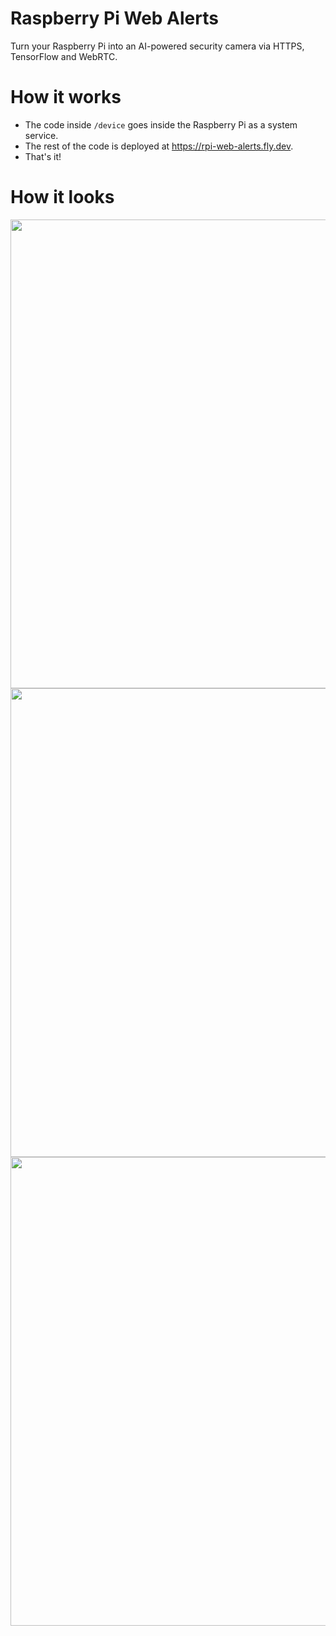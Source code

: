 # Raspberry Pi Web Alerts

Turn your Raspberry Pi into an AI-powered security camera via HTTPS, TensorFlow and WebRTC.

# How it works


- The code inside `/device` goes inside the Raspberry Pi as a system service.
- The rest of the code is deployed at https://rpi-web-alerts.fly.dev.
- That's it!

# How it looks

<img src='https://github.com/biantsh/rpi-web-alerts/assets/94078217/46f33b0e-9392-410a-a545-f7fd6b6ad135' width=750 />
<img src='https://github.com/biantsh/rpi-web-alerts/assets/94078217/f6d77aaf-c416-4ce2-b3a2-364f350884fe' width=750 />
<img src='https://github.com/biantsh/rpi-web-alerts/assets/94078217/c0390221-1a07-41a7-90bd-0b16a10a8143' width=750 />
